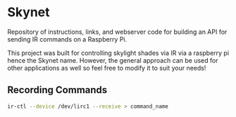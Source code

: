 # Skynet

Repository of instructions, links, and webserver code for building an API for
sending IR commands on a Raspberry Pi.

This project was built for controlling skylight shades via IR via a raspberry
pi hence the Skynet name. However, the general approach can be used for other
applications as well so feel free to modify it to suit your needs!

## Recording Commands

```bash
ir-ctl --device /dev/lirc1 --receive > command_name
```

